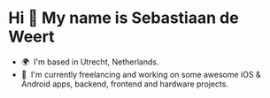 Hi 👋 My name is Sebastiaan de Weert
====================================
* 🌍  I'm based in Utrecht, Netherlands.
* 🚀  I'm currently freelancing and working on some awesome iOS & Android apps, backend, frontend and hardware projects.
